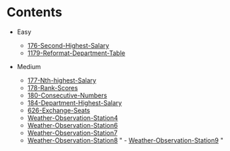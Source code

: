 # Contents
- Easy
    - [176-Second-Highest-Salary](./Easy/176-Second-Highest-Salary/README.md)
    - [1179-Reformat-Department-Table](./Easy/1179-Reformat-Department-Table/README.md)

- Medium
    - [177-Nth-highest-Salary](./Medium/177-Nth-Highest-Salary/README.md)
    - [178-Rank-Scores](./Medium/178-Rank-Scores/README.md)
    - [180-Consecutive-Numbers](./Medium/180-Consecutive-Numbers/README.md)
    - [184-Department-Highest-Salary](./Medium/184-Department-Highest-Salary/README.md)
    - [626-Exchange-Seats](./Medium/626-Exchange-Seats/README.md)
    - [Weather-Observation-Station4](./Medium/Weather-Observation-Station4/README.md)
    - [Weather-Observation-Station6](./Medium/Weather-Observation-Station6/README.md)
    - [Weather-Observation-Station7](./Medium/Weather-Observation-Station7/README.md)
    - [Weather-Observation-Station8](./Medium/Weather-Observation-Station8/README.md)    "    - [Weather-Observation-Station9](./Medium/Weather-Observation-Station9/README.md)  " 
